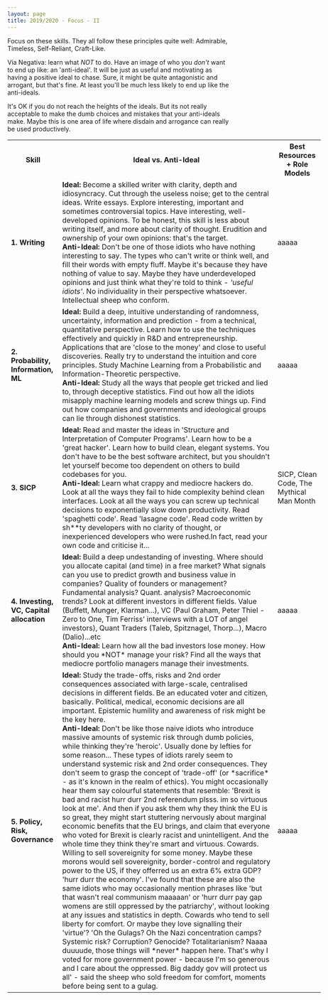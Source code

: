 ```yaml
---
layout: page
title: 2019/2020 - Focus - II
---
```


Focus on these skills. They all follow these principles quite well: Admirable, Timeless, Self-Reliant, Craft-Like.

Via Negativa: learn what *NOT* to do. Have an image of who you *don't* want to end up like: an 'anti-ideal'. It will be just as useful and motivating as having a positive ideal to chase. Sure, it might be quite antagonistic and arrogant, but that's fine. At least you'll be much less likely to end up like the anti-ideals. 

It's OK if you do not reach the heights of the ideals. But its not really acceptable to make the dumb choices and mistakes that your anti-ideals make. Maybe this is one area of life where disdain and arrogance can really be used productively. 

<table style="width:140%">
  <tr>
    <th>Skill</th>
    <th>Ideal vs. Anti-Ideal</th>
    <th>Best Resources + Role Models</th>
  </tr>
  <tr>
    <td><b>1. Writing</b></td>
    <td>
      <b> Ideal: </b> Become a skilled writer with clarity, depth and idiosyncracy. Cut through the useless noise; get to the central ideas. Write essays. Explore interesting, important and sometimes controversial topics. Have interesting, well-developed opinions. To be honest, this skill is less about writing itself, and more about clarity of thought. Erudition and ownership of your own opinions: that's the target.
      <br>
      <b> Anti-Ideal: </b> Don't be one of those idiots who have nothing interesting to say. The types who can't write or think well, and fill their words with empty fluff. Maybe it's because they have nothing of value to say. Maybe they have underdeveloped opinions and just think what they're told to think - <i>'useful idiots'</i>. No individuality in their perspective whatsoever. Intellectual sheep who conform. 
      <br>
    </td>
    <td>aaaaa</td>
  </tr>
  <tr>
    <td><b>2. Probability, Information, ML</b></td>
    <td>
      <b> Ideal: </b> Build a deep, intuitive understanding of randomness, uncertainty, information and prediction - from a technical, quantitative perspective. Learn how to use the techniques effectively and quickly in R&D and entrepreneurship. Applications that are 'close to the money' and close to useful discoveries. Really try to understand the intuition and core principles. Study Machine Learning from a Probabilistic and Information-Theoretic perspective. 
      <br>
      <b> Anti-Ideal: </b>Study all the ways that people get tricked and lied to, through deceptive statistics. Find out how all the idiots misapply machine learning models and screw things up. Find out how companies and governments and ideological groups can lie through dishonest statistics. 
      <br>
    </td>
    <td>aaaaa</td>
  </tr>
  <tr>
    <td><b>3. SICP</b></td>
    <td>
      <b> Ideal: </b> Read and master the ideas in 'Structure and Interpretation of Computer Programs'. Learn how to be a 'great hacker'. Learn how to build clean, elegant systems. You don't have to be the best software architect, but you shouldn't let yourself become too dependent on others to build codebases for you. 
      <br>
      <b> Anti-Ideal: </b>Learn what crappy and mediocre hackers do. Look at all the ways they fail to hide complexity behind clean interfaces. Look at all the ways you can screw up technical decisions to exponentially slow down productivity. Read 'spaghetti code'. Read 'lasagne code'. Read code written by sh**ty developers with no clarity of thought, or inexperienced developers who were rushed.In fact, read your own code and criticise it...
      <br>
    </td>
    <td>SICP, Clean Code, The Mythical Man Month</td>
  </tr>
  <tr>
    <td><b>4. Investing, VC, Capital allocation</b></td>
    <td>
      <b> Ideal: </b> Build a deep undestanding of investing. Where should you allocate capital (and time) in a free market? What signals can you use to predict growth and business value in companies? Quality of founders or management? Fundamental analysis? Quant. analysis? Macroeconomic trends? Look at different investors in different fields. Value (Buffett, Munger, Klarman...), VC (Paul Graham, Peter Thiel - Zero to One, Tim Ferriss' interviews with a LOT of angel investors), Quant Traders (Taleb, Spitznagel, Thorp...), Macro (Dalio)...etc 
      <br>
      <b> Anti-Ideal: </b>Learn how all the bad investors lose money. How should you *NOT* manage your risk? Find all the ways that mediocre portfolio managers manage their investments. 
      <br>
    </td>
    <td>aaaaa</td>
  </tr>
  <tr>
    <td><b>5. Policy, Risk, Governance</b></td>
    <td>
      <b> Ideal: </b> Study the trade-offs, risks and 2nd order consequences associated with large-scale, centralised decisions in different fields. Be an educated voter and citizen, basically. Political, medical, economic decisions are all important. Epistemic humility and awareness of risk might be the key here.
      <br>
      <b> Anti-Ideal: </b>Don't be like those naive idiots who introduce massive amounts of systemic risk through dumb policies, while thinking they're 'heroic'. Usually done by lefties for some reason... These types of idiots rarely seem to understand systemic risk and 2nd order consequences. They don't seem to grasp the concept of 'trade-off' (or *sacrifice* - as it's known in the realm of ethics).  You might occasionally hear them say colourful statements that resemble: 'Brexit is bad and racist hurr durr 2nd referendum plsss. im so virtuous look at me'. And then if you ask them why they think the EU is so great, they might start stuttering nervously about marginal economic benefits that the EU brings, and claim that everyone who voted for Brexit is clearly racist and unintelligent. And the whole time they think they're smart and virtuous. Cowards. Willing to sell sovereignity for some money. Maybe these morons would sell sovereignity, border-control and regulatory power to the US, if they offerred us an extra 6% extra GDP? 'hurr durr the economy'. I've found that these are also the same idiots who may occasionally mention phrases like 'but that wasn't real communism maaaaan' or 'hurr durr pay gap womens are still oppressed by the patriarchy', without looking at any issues and statistics in depth. Cowards who tend to sell liberty for comfort. Or maybe they love signalling their 'virtue'? 'Oh the Gulags? Oh the Nazi concentration camps? Systemic risk? Corruption? Genocide? Totalitarianism? Naaaa duuuude, those things will *never* happen here. That's why I voted for more government power - because I'm so generous and I care about the oppressed. Big daddy gov will protect us all' - said the sheep who sold freedom for comfort, moments before being sent to a gulag. 
      <br>
    </td>
    <td>aaaaa</td>
  </tr>
</table>

